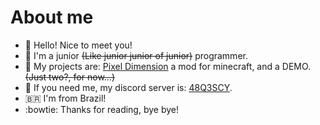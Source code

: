 <h1>About me</h1>

- 👋 Hello! Nice to meet you!
- :seedling: I'm a junior <strike>(Like junior junior of junior)</strike> programmer.
- :deciduous_tree: My projects are: <a href="https://github.com/SrSlime/pixel-dimension">Pixel Dimension</a> a mod for minecraft, and a DEMO. <strike>(Just two?, for now...)</strike>
- :herb: If you need me, my discord server is: <a href="http://discord.gg/48Q3SCY">48Q3SCY</a>.
- 🇧🇷 I'm from Brazil!
- :bowtie: Thanks for reading, bye bye!

<!---
Hello!
You came here for the secret right?

Well...

I dont have one, ._.
--->
